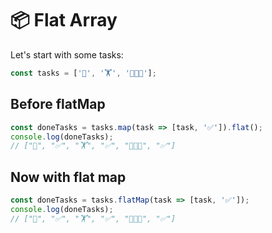 # 📦 Flat Array

Let's start with some tasks:

```js
const tasks = ['🧺', '🏋️', '🧑🏼‍🍳'];
```

## Before flatMap

```js
const doneTasks = tasks.map(task => [task, '✅']).flat();
console.log(doneTasks);
// ["🧺", "✅", "🏋️", "✅", "🧑🏼‍🍳", "✅"] 
```

## Now with flat map

```js
const doneTasks = tasks.flatMap(task => [task, '✅']);
console.log(doneTasks);
// ["🧺", "✅", "🏋️", "✅", "🧑🏼‍🍳", "✅"] 
```
